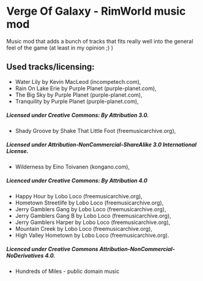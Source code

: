 # Verge Of Galaxy - RimWorld music mod
Music mod that adds a bunch of tracks that fits really well into the general feel of the game (at least in my opinion ;) )

## Used tracks/licensing:
- Water Lily by Kevin MacLeod (incompetech.com),
- Rain On Lake Erie by Purple Planet (purple-planet.com),
- The Big Sky by Purple Planet (purple-planet.com),
- Tranquility by Purple Planet (purple-planet.com),
##### Licensed under Creative Commons: By Attribution 3.0. 

### 
 
- Shady Groove by Shake That Little Foot (freemusicarchive.org),
##### Licensed under Attribution-NonCommercial-ShareAlike 3.0 International License.
 
### 
  
- Wilderness by Eino Toivanen (kongano.com),
##### Licenced under Creative Commons: By Attribution 4.0

### 
  
- Happy Hour by Lobo Loco (freemusicarchive.org),
- Hometown Streetlife by Lobo Loco (freemusicarchive.org),
- Jerry Gamblers Gang by Lobo Loco (freemusicarchive.org),
- Jerry Gamblers Gang B by Lobo Loco (freemusicarchive.org),
- Jerry Gamblers Harper by Lobo Loco (freemusicarchive.org),
- Mountain Creek by Lobo Loco (freemusicarchive.org),
- High Valley Hometown by Lobo Loco (freemusicarchive.org).
##### Licenced under Creative Commons Attribution-NonCommercial-NoDerivatives 4.0.

### 

- Hundreds of Miles - public domain music 
